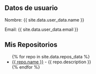 <!-- Mostrar datos del usuario -->
<h2>Datos de usuario</h2>
<p>Nombre: {{ site.data.user_data.name }}</p>
<p>Email: {{ site.data.user_data.email }}</p>
<!-- ... puedes continuar mostrando otros campos de la misma manera -->

<!-- Mostrar repositorios -->
<h2>Mis Repositorios</h2>
<ul>
{% for repo in site.data.repos_data %}
  <li>
    <a href="{{ repo.html_url }}">{{ repo.name }}</a> - {{ repo.description }}
  </li>
{% endfor %}
</ul>

